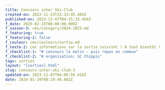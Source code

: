 ```yaml
---
title: Concours inter Ski-Club
created-on: 2022-11-23T23:33:45.465Z
published-on: 2023-12-07T04:15:33.456Z
f_date: 2025-02-15T08:00:00.000Z
f_saison-3: cms/category/2024-2025.md
f_featuring: true
f_featuring-2: false
f_couleur: cms/couleurs/sortie.md
f_texte-2: Les informations sur la sortie suivront ! À tout bientôt !
f_checklist-1: "# concours le matin - puis repas en commun"
f_checklist-2: "# organisation: SC Chippis"
tags: sorties
layout: "[sorties].html"
slug: concours-inter-ski-club-3
updated-on: 2023-12-07T04:05:56.416Z
date: 2024-01-29T08:19:48.662Z
---
```

